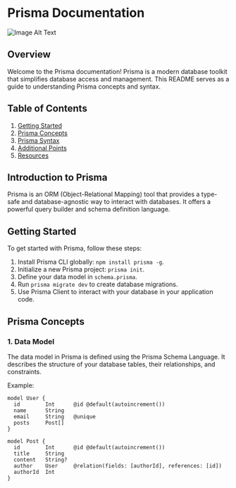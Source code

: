 # Prisma Documentation
![Image Alt Text](https://cdn.worldvectorlogo.com/logos/prisma-2.svg)

## Overview

Welcome to the Prisma documentation! Prisma is a modern database toolkit that simplifies database access and management. This README serves as a guide to understanding Prisma concepts and syntax.

## Table of Contents

1. [Getting Started](#getting-started)
2. [Prisma Concepts](#prisma-concepts)
4. [Prisma Syntax](#prisma-syntax)
5. [Additional Points](#additional-points)
6. [Resources](#resources)

## Introduction to Prisma

Prisma is an ORM (Object-Relational Mapping) tool that provides a type-safe and database-agnostic way to interact with databases. It offers a powerful query builder and schema definition language.

## Getting Started

To get started with Prisma, follow these steps:

1. Install Prisma CLI globally: `npm install prisma -g`.
2. Initialize a new Prisma project: `prisma init`.
3. Define your data model in `schema.prisma`.
4. Run `prisma migrate dev` to create database migrations.
5. Use Prisma Client to interact with your database in your application code.

## Prisma Concepts

### 1. Data Model

The data model in Prisma is defined using the Prisma Schema Language. It describes the structure of your database tables, their relationships, and constraints.

Example:

```prisma
model User {
  id        Int      @id @default(autoincrement())
  name      String
  email     String   @unique
  posts     Post[]
}

model Post {
  id        Int      @id @default(autoincrement())
  title     String
  content   String?
  author    User     @relation(fields: [authorId], references: [id])
  authorId  Int
}
